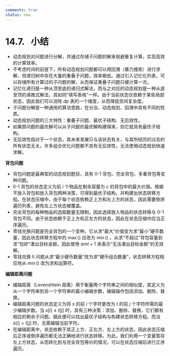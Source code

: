 ```yaml
---
comments: true
status: new
---
```


# 14.7. &nbsp; 小结

- 动态规划对问题进行分解，并通过存储子问题的解来规避重复计算，实现高效的计算效率。
- 不考虑时间的前提下，所有动态规划问题都可以用回溯（暴力搜索）进行求解，但递归树中存在大量的重叠子问题，效率极低。通过引入记忆化列表，可以存储所有计算过的子问题的解，从而保证重叠子问题只被计算一次。
- 记忆化递归是一种从顶至底的递归式解法，而与之对应的动态规划是一种从底至顶的递推式解法，其如同“填写表格”一样。由于当前状态仅依赖于某些局部状态，因此我们可以消除 $dp$ 表的一个维度，从而降低空间复杂度。
- 子问题分解是一种通用的算法思路，在分治、动态规划、回溯中具有不同的性质。
- 动态规划问题的三大特性：重叠子问题、最优子结构、无后效性。
- 如果原问题的最优解可以从子问题的最优解构建得来，则它就具有最优子结构。
- 无后效性指对于一个状态，其未来发展只与该状态有关，与其所经历的过去的所有状态无关。许多组合优化问题都不具有无后效性，无法使用动态规划快速求解。

**背包问题**

- 背包问题是最典型的动态规划题目，具有 0-1 背包、完全背包、多重背包等变种问题。
- 0-1 背包的状态定义为前 $i$ 个物品在剩余容量为 $c$ 的背包中的最大价值。根据不放入背包和放入背包两种决策，可得到最优子结构，并构建出状态转移方程。在状态压缩中，由于每个状态依赖正上方和左上方的状态，因此需要倒序遍历列表，避免左上方状态被覆盖。
- 完全背包的每种物品的选取数量无限制，因此选择放入物品的状态转移与 0-1 背包不同。由于状态依赖于正上方和正左方的状态，因此在状态压缩中应当正序遍历。
- 零钱兑换问题是完全背包的一个变种。它从求“最大”价值变为求“最小”硬币数量，因此状态转移方程中的 $\max()$ 应改为 $\min()$ 。从求“不超过”背包容量到求“恰好”凑出目标金额，因此使用 $amt + 1$ 来表示“无法凑出目标金额”的无效解。
- 零钱兑换 II 问题从求“最少硬币数量”改为求“硬币组合数量”，状态转移方程相应地从 $\min()$ 改为求和运算符。

**编辑距离问题**

- 编辑距离（Levenshtein 距离）用于衡量两个字符串之间的相似度，其定义为从一个字符串到另一个字符串的最小编辑步数，编辑操作包括添加、删除、替换。
- 编辑距离问题的状态定义为将 $s$ 的前 $i$ 个字符更改为 $t$ 的前 $j$ 个字符所需的最少编辑步数。当 $s[i] \ne t[j]$ 时，具有三种决策：添加、删除、替换，它们都有相应的剩余子问题。据此便可以找出最优子结构与构建状态转移方程。而当 $s[i] = t[j]$ 时，无需编辑当前字符。
- 在编辑距离中，状态依赖于其正上方、正左方、左上方的状态，因此状态压缩后正序或倒序遍历都无法正确地进行状态转移。为此，我们利用一个变量暂存左上方状态，从而转化到与完全背包等价的情况，可以在状态压缩后进行正序遍历。
